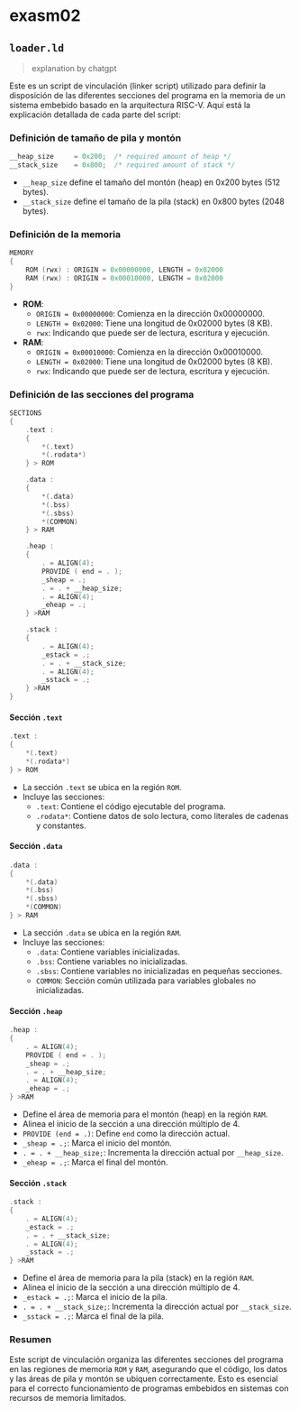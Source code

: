 # exasm02

## `loader.ld`

> explanation by chatgpt

Este es un script de vinculación (linker script) utilizado para definir la disposición de las diferentes secciones del programa en la memoria de un sistema embebido basado en la arquitectura RISC-V. Aquí está la explicación detallada de cada parte del script:

### Definición de tamaño de pila y montón

```c
__heap_size     = 0x200;  /* required amount of heap */
__stack_size    = 0x800;  /* required amount of stack */
```
- `__heap_size` define el tamaño del montón (heap) en 0x200 bytes (512 bytes).
- `__stack_size` define el tamaño de la pila (stack) en 0x800 bytes (2048 bytes).

### Definición de la memoria

```c
MEMORY
{
    ROM (rwx) : ORIGIN = 0x00000000, LENGTH = 0x02000
    RAM (rwx) : ORIGIN = 0x00010000, LENGTH = 0x02000
}
```
- **ROM**:
  - `ORIGIN = 0x00000000`: Comienza en la dirección 0x00000000.
  - `LENGTH = 0x02000`: Tiene una longitud de 0x02000 bytes (8 KB).
  - `rwx`: Indicando que puede ser de lectura, escritura y ejecución.
- **RAM**:
  - `ORIGIN = 0x00010000`: Comienza en la dirección 0x00010000.
  - `LENGTH = 0x02000`: Tiene una longitud de 0x02000 bytes (8 KB).
  - `rwx`: Indicando que puede ser de lectura, escritura y ejecución.

### Definición de las secciones del programa

```c
SECTIONS
{
    .text :
    {
        *(.text)
        *(.rodata*)
    } > ROM

    .data :
    {
        *(.data)
        *(.bss)
        *(.sbss)
        *(COMMON)
    } > RAM

    .heap :
    {
        . = ALIGN(4);
        PROVIDE ( end = . );
        _sheap = .;
        . = . + __heap_size;
        . = ALIGN(4);
        _eheap = .;
    } >RAM

    .stack :
    {
        . = ALIGN(4);
        _estack = .;
        . = . + __stack_size;
        . = ALIGN(4);
        _sstack = .;
    } >RAM
}
```

#### Sección `.text`

```c
.text :
{
    *(.text)
    *(.rodata*)
} > ROM
```
- La sección `.text` se ubica en la región `ROM`.
- Incluye las secciones:
  - `.text`: Contiene el código ejecutable del programa.
  - `.rodata*`: Contiene datos de solo lectura, como literales de cadenas y constantes.

#### Sección `.data`

```c
.data :
{
    *(.data)
    *(.bss)
    *(.sbss)
    *(COMMON)
} > RAM
```
- La sección `.data` se ubica en la región `RAM`.
- Incluye las secciones:
  - `.data`: Contiene variables inicializadas.
  - `.bss`: Contiene variables no inicializadas.
  - `.sbss`: Contiene variables no inicializadas en pequeñas secciones.
  - `COMMON`: Sección común utilizada para variables globales no inicializadas.

#### Sección `.heap`

```c
.heap :
{
    . = ALIGN(4);
    PROVIDE ( end = . );
    _sheap = .;
    . = . + __heap_size;
    . = ALIGN(4);
    _eheap = .;
} >RAM
```
- Define el área de memoria para el montón (heap) en la región `RAM`.
- Alinea el inicio de la sección a una dirección múltiplo de 4.
- `PROVIDE (end = .)`: Define `end` como la dirección actual.
- `_sheap = .;`: Marca el inicio del montón.
- `. = . + __heap_size;`: Incrementa la dirección actual por `__heap_size`.
- `_eheap = .;`: Marca el final del montón.

#### Sección `.stack`

```c
.stack :
{
    . = ALIGN(4);
    _estack = .;
    . = . + __stack_size;
    . = ALIGN(4);
    _sstack = .;
} >RAM
```
- Define el área de memoria para la pila (stack) en la región `RAM`.
- Alinea el inicio de la sección a una dirección múltiplo de 4.
- `_estack = .;`: Marca el inicio de la pila.
- `. = . + __stack_size;`: Incrementa la dirección actual por `__stack_size`.
- `_sstack = .;`: Marca el final de la pila.

### Resumen

Este script de vinculación organiza las diferentes secciones del programa en las regiones de memoria `ROM` y `RAM`, asegurando que el código, los datos y las áreas de pila y montón se ubiquen correctamente. Esto es esencial para el correcto funcionamiento de programas embebidos en sistemas con recursos de memoria limitados.